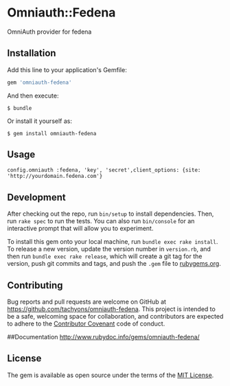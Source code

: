 # Omniauth::Fedena

OmniAuth provider for fedena

## Installation

Add this line to your application's Gemfile:

```ruby
gem 'omniauth-fedena'
```

And then execute:

    $ bundle

Or install it yourself as:

    $ gem install omniauth-fedena

## Usage
```
config.omniauth :fedena, 'key', 'secret',client_options: {site: 'http://yourdomain.fedena.com'}
```

## Development

After checking out the repo, run `bin/setup` to install dependencies. Then, run `rake spec` to run the tests. You can also run `bin/console` for an interactive prompt that will allow you to experiment.

To install this gem onto your local machine, run `bundle exec rake install`. To release a new version, update the version number in `version.rb`, and then run `bundle exec rake release`, which will create a git tag for the version, push git commits and tags, and push the `.gem` file to [rubygems.org](https://rubygems.org).

## Contributing

Bug reports and pull requests are welcome on GitHub at https://github.com/tachyons/omniauth-fedena. This project is intended to be a safe, welcoming space for collaboration, and contributors are expected to adhere to the [Contributor Covenant](http://contributor-covenant.org) code of conduct.

##Documentation
http://www.rubydoc.info/gems/omniauth-fedena/


## License

The gem is available as open source under the terms of the [MIT License](http://opensource.org/licenses/MIT).
